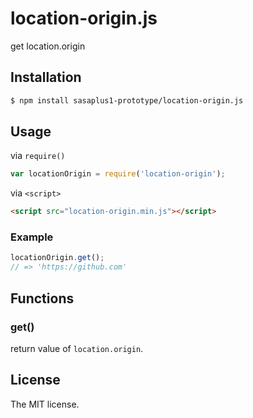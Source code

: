 # location-origin.js

get location.origin

## Installation

```sh
$ npm install sasaplus1-prototype/location-origin.js
```

## Usage

via `require()`

```js
var locationOrigin = require('location-origin');
```

via `<script>`

```html
<script src="location-origin.min.js"></script>
```

### Example

```js
locationOrigin.get();
// => 'https://github.com'
```

## Functions

### get()

return value of `location.origin`.

## License

The MIT license.
